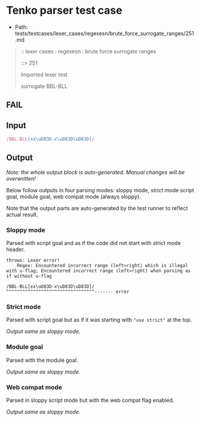 # Tenko parser test case

- Path: tests/testcases/lexer_cases/regexesn/brute_force_surrogate_ranges/251.md

> :: lexer cases : regexesn : brute force surrogate ranges
>
> ::> 251
>
> Imported lexer test
>
> surrogate BBL-BLL

## FAIL

## Input

`````js
/BBL-BLL[xx\uD83D-x\uD83D\uD83D]/
`````

## Output

_Note: the whole output block is auto-generated. Manual changes will be overwritten!_

Below follow outputs in four parsing modes: sloppy mode, strict mode script goal, module goal, web compat mode (always sloppy).

Note that the output parts are auto-generated by the test runner to reflect actual result.

### Sloppy mode

Parsed with script goal and as if the code did not start with strict mode header.

`````
throws: Lexer error!
    Regex: Encountered incorrect range (left>right) which is illegal with u-flag; Encountered incorrect range (left>right) when parsing as if without u-flag

/BBL-BLL[xx\uD83D-x\uD83D\uD83D]/
^^^^^^^^^^^^^^^^^^^^^^^^^^^^^^^^^------- error
`````

### Strict mode

Parsed with script goal but as if it was starting with `"use strict"` at the top.

_Output same as sloppy mode._

### Module goal

Parsed with the module goal.

_Output same as sloppy mode._

### Web compat mode

Parsed in sloppy script mode but with the web compat flag enabled.

_Output same as sloppy mode._
